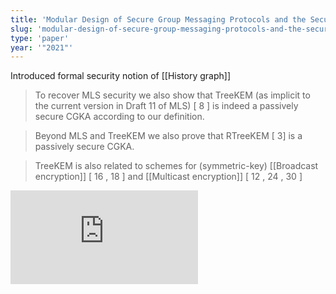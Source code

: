 ```yaml
---
title: 'Modular Design of Secure Group Messaging Protocols and the Security of MLS'
slug: 'modular-design-of-secure-group-messaging-protocols-and-the-security-of-mls'
type: 'paper'
year: '"2021"'
---
```


Introduced formal security notion of [[History graph]] 

> To recover MLS security we also show that TreeKEM (as implicit to the current version in Draft 11 of MLS) [ 8 ] is indeed a passively secure CGKA according to our definition.

> Beyond MLS and TreeKEM we also prove that RTreeKEM [ 3] is a passively secure CGKA.

> TreeKEM is also related to schemes for (symmetric-key) [[Broadcast encryption]] [ 16 , 18 ] and [[Multicast encryption]] [ 12 , 24 , 30 ]


![](https://static.meri.garden/1d87dca0cc53740de81d809b37ef9ac8.pdf)